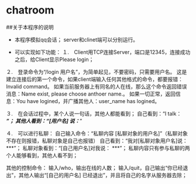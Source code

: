 chatroom
========
##关于本程序的说明

* 本程序模拟qq会话；
server和clinet端可以分别运行。

* 可以实现如下功能：
１.　Client用TCP连接Server，端口是12345，连接成功之后，给Client显示Please login；

２.　登录命令为“/login 用户名”，为简单起见，不要密码，只需要用户名。
这是建立连接后的第一个命令，如果client端输入任何其他格式的命令，都要报错：Invalid command。
如果当前服务器上有同名的人在线，那么这个命令返回错误消息：Name exist, please choose anthoer name.。
如果一切正常，返回信息：You have logined，并广播其他人：user_name has logined。

３.　在会话过程中，某个人说一句话，其他人都能看到；
自己看到：“I talk： ***”；
其他人看到：“[用户名] 说：***”


４.　可以进行私聊：
自己输入命令：“私聊内容  [私聊对象的用户名]”（私聊对象不存在则报错，私聊对象是自己也报错）
自己看到：“我对[私聊对象用户名]说： ***”；
私聊对象看到：“[自己用户名]对我说： ***”；
私聊内容只有参与私聊的两个人能够看到，其他人看不到；



其他的控制命令：
输入/who，输出在线的人数；
输入/quit，自己输出“你已经退出”，其他人输出“[自己的用户名] 已经退出”，并且将自己的名字从服务器去除；
